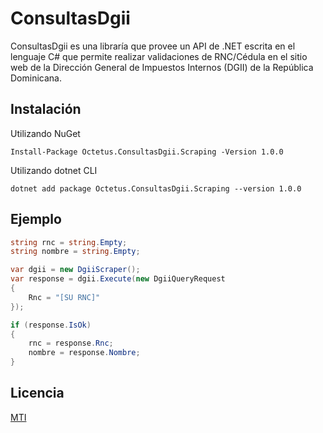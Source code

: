 # ConsultasDgii

ConsultasDgii es una libraría que provee un API de .NET escrita en el lenguaje C# que permite realizar validaciones de RNC/Cédula en el sitio web de la Dirección General de Impuestos Internos (DGII) de la República Dominicana.



## Instalación

Utilizando NuGet

```
Install-Package Octetus.ConsultasDgii.Scraping -Version 1.0.0
```

Utilizando dotnet CLI

```
dotnet add package Octetus.ConsultasDgii.Scraping --version 1.0.0
```

## Ejemplo

```c#
string rnc = string.Empty;
string nombre = string.Empty;

var dgii = new DgiiScraper();
var response = dgii.Execute(new DgiiQueryRequest
{
	Rnc = "[SU RNC]"
});

if (response.IsOk)
{
	rnc = response.Rnc;
   	nombre = response.Nombre;
}
```
## Licencia

[MTI](https://github.com/wrobirson/ConsultasDgii/blob/master/LICENSE)

